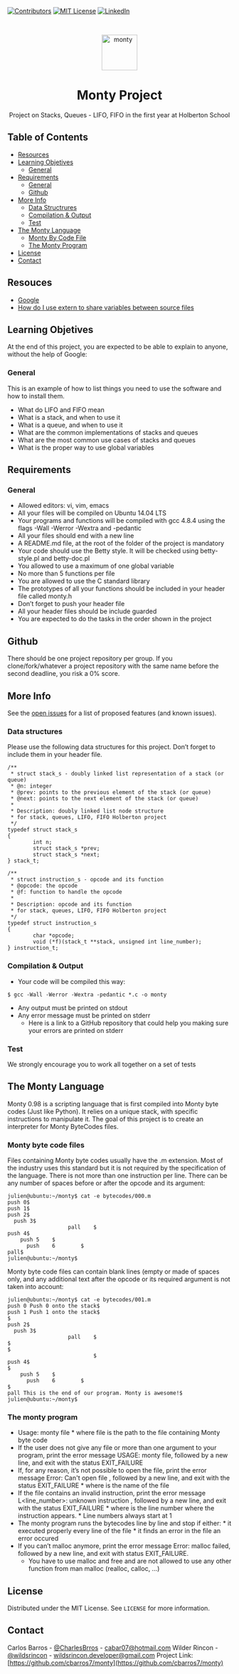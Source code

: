 [![Contributors][contributors-shield]][contributors-url]
[![MIT License][license-shield]][license-url]
[![LinkedIn][linkedin-shield]][linkedin-url]



<!-- PROJECT LOGO -->
<br />
<p align="center">
  <a href="https://imgur.com/qyxu3CE">
    <img src="https://i.imgur.com/qyxu3CE.png" alt="monty" title="source: imgur.com" width="80px" height="80px" />
  </a>

  <h1 align="center">Monty Project</h1>

  <p align="center">
    Project on Stacks, Queues - LIFO, FIFO in the first year at Holberton School 
    <br />   
  </p>
</p>



<!-- TABLE OF CONTENTS -->
## Table of Contents

* [Resources](#resources)
* [Learning Objetives](#learning-objetives)
  * [General](#general-objetives)  
* [Requirements](#requirements)
  * [General](#general-requirements)
  * [Github](#github)
* [More Info](#more-info)
  * [Data Structrures](#data-structures)
  * [Compilation & Output](#compilation-output)
  * [Test](#test)
* [The Monty Language](#monty-language)
  * [Monty By Code File](#monty-bytecode)
  * [The Monty Program](#monty-program)
* [License](#license)
* [Contact](#contact)





<!-- RESOURCES -->
## Resouces

* [Google](https://google.com)
* [How do I use extern to share variables between source files](https://stackoverflow.com/questions/1433204/how-do-i-use-extern-to-share-variables-between-source-files)


<!-- LEARNING OBJETIVES -->
## Learning Objetives

At the end of this project, you are expected to be able to explain to anyone, without the help of Google:

### General

This is an example of how to list things you need to use the software and how to install them.

* What do LIFO and FIFO mean
* What is a stack, and when to use it
* What is a queue, and when to use it
* What are the common implementations of stacks and queues
* What are the most common use cases of stacks and queues
* What is the proper way to use global variables

## Requirements

### General

* Allowed editors: vi, vim, emacs
* All your files will be compiled on Ubuntu 14.04 LTS
* Your programs and functions will be compiled with gcc 4.8.4 using the flags -Wall -Werror -Wextra and -pedantic
* All your files should end with a new line
* A README.md file, at the root of the folder of the project is mandatory
* Your code should use the Betty style. It will be checked using betty-style.pl and betty-doc.pl
* You allowed to use a maximum of one global variable
* No more than 5 functions per file
* You are allowed to use the C standard library
* The prototypes of all your functions should be included in your header file called monty.h
* Don’t forget to push your header file
* All your header files should be include guarded
* You are expected to do the tasks in the order shown in the project


<!-- GITHUB -->
## Github

There should be one project repository per group. If you clone/fork/whatever a project repository with the same name before the second deadline, you risk a 0% score.

<!-- MORE INFO -->
## More Info

See the [open issues](https://github.com/othneildrew/Best-README-Template/issues) for a list of proposed features (and known issues).

### Data structures

Please use the following data structures for this project. Don’t forget to include them in your header file.

```
/**
 * struct stack_s - doubly linked list representation of a stack (or queue)
 * @n: integer
 * @prev: points to the previous element of the stack (or queue)
 * @next: points to the next element of the stack (or queue)
 *
 * Description: doubly linked list node structure
 * for stack, queues, LIFO, FIFO Holberton project
 */
typedef struct stack_s
{
        int n;
        struct stack_s *prev;
        struct stack_s *next;
} stack_t;
```
```
/**
 * struct instruction_s - opcode and its function
 * @opcode: the opcode
 * @f: function to handle the opcode
 *
 * Description: opcode and its function
 * for stack, queues, LIFO, FIFO Holberton project
 */
typedef struct instruction_s
{
        char *opcode;
        void (*f)(stack_t **stack, unsigned int line_number);
} instruction_t;
```

### Compilation & Output

* Your code will be compiled this way:

```
$ gcc -Wall -Werror -Wextra -pedantic *.c -o monty
```


* Any output must be printed on stdout
* Any error message must be printed on stderr
    * Here is a link to a GitHub repository that could help you making sure your errors are printed on stderr

### Test

We strongly encourage you to work all together on a set of tests

<!-- THE MONTY LANGUAGE -->
## The Monty Language

Monty 0.98 is a scripting language that is first compiled into Monty byte codes (Just like Python). It relies on a unique stack, with specific instructions to manipulate it. The goal of this project is to create an interpreter for Monty ByteCodes files.

### Monty byte code files

Files containing Monty byte codes usually have the .m extension. Most of the industry uses this standard but it is not required by the specification of the language. There is not more than one instruction per line. There can be any number of spaces before or after the opcode and its argument:

```
julien@ubuntu:~/monty$ cat -e bytecodes/000.m
push 0$
push 1$
push 2$
  push 3$
                   pall    $
push 4$
    push 5    $
      push    6        $
pall$
julien@ubuntu:~/monty$
```

Monty byte code files can contain blank lines (empty or made of spaces only, and any additional text after the opcode or its required argument is not taken into account:


```
julien@ubuntu:~/monty$ cat -e bytecodes/001.m
push 0 Push 0 onto the stack$
push 1 Push 1 onto the stack$
$
push 2$
  push 3$
                   pall    $
$
$
                           $
push 4$
$
    push 5    $
      push    6        $
$
pall This is the end of our program. Monty is awesome!$
julien@ubuntu:~/monty$
```

### The monty program


* Usage: monty file
       * where file is the path to the file containing Monty byte code
* If the user does not give any file or more than one argument to your program, print the error message USAGE: monty file, followed by a new line, and exit with the status EXIT_FAILURE
* If, for any reason, it’s not possible to open the file, print the error message Error: Can't open file <file>, followed by a new line, and exit with the status EXIT_FAILURE
        * where <file> is the name of the file
* If the file contains an invalid instruction, print the error message L<line_number>: unknown instruction <opcode>, followed by a new line, and exit with the status EXIT_FAILURE
        * where is the line number where the instruction appears.
        * Line numbers always start at 1
* The monty program runs the bytecodes line by line and stop if either:
        * it executed properly every line of the file
        * it finds an error in the file
        an error occured
* If you can’t malloc anymore, print the error message Error: malloc failed, followed by a new line, and exit with status EXIT_FAILURE.
    * You have to use malloc and free and are not allowed to use any other function from man malloc (realloc, calloc, …)




<!-- LICENSE -->
## License

Distributed under the MIT License. See `LICENSE` for more information.



<!-- CONTACT -->
## Contact

Carlos Barros - [@CharlesBrros](https://twitter.com/CharlesBrros) - cabar07@hotmail.com
Wilder Rincon - [@wildsrincon](https://twitter.com/wildsrincon) - wildsrincon.developer@gmail.com
Project Link: [https://github.com/cbarros7/monty](https://github.com/cbarros7/monty)



<!-- MARKDOWN LINKS & IMAGES -->
<!-- https://www.markdownguide.org/basic-syntax/#reference-style-links -->
[contributors-shield]: https://img.shields.io/github/contributors/othneildrew/Best-README-Template.svg?style=flat-square
[contributors-url]: https://github.com/cbarros7/monty/graphs/contributors
[license-shield]: https://img.shields.io/github/license/cbarros7/monty.svg?style=flat-square
[license-url]: https://github.com/cbarros7/monty/blob/master/LICENSE.txt
[linkedin-shield]: https://img.shields.io/badge/-LinkedIn-black.svg?style=flat-square&logo=linkedin&colorB=555
[linkedin-url]: https://www.linkedin.com/in/carlosbarros7
